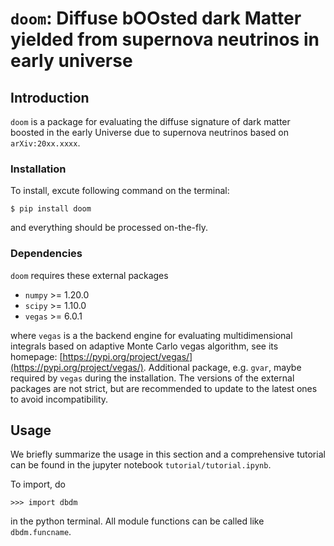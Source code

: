 # `doom`: **D**iffuse b**OO**sted dark **M**atter yielded from supernova neutrinos in early universe


## Introduction

`doom` is a package for evaluating the diffuse signature of dark matter boosted in the early Universe due to supernova neutrinos based on `arXiv:20xx.xxxx`.

### Installation

To install, excute following command on the terminal:

    $ pip install doom

and everything should be processed on-the-fly.

### Dependencies

`doom` requires these external packages

- `numpy` >= 1.20.0
- `scipy` >= 1.10.0
- `vegas` >= 6.0.1

where `vegas` is a the backend engine for evaluating multidimensional integrals based on adaptive Monte Carlo vegas algorithm, see its homepage: [https://pypi.org/project/vegas/](https://pypi.org/project/vegas/). Additional package, e.g. `gvar`, maybe required by `vegas` during the installation.
The versions of the external packages are not strict, but are recommended to update to the latest ones to avoid incompatibility. 


## Usage

We briefly summarize the usage in this section and a comprehensive tutorial can be found in the jupyter notebook `tutorial/tutorial.ipynb`.

To import, do

    >>> import dbdm

in the python terminal. All module functions can be called like `dbdm.funcname`. 
